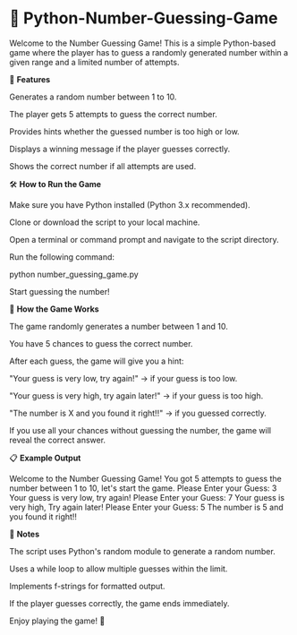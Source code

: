 # 🎯 Python-Number-Guessing-Game


Welcome to the Number Guessing Game! This is a simple Python-based game where the player has to guess a randomly generated number within a given range and a limited number of attempts.

📌 **Features**

Generates a random number between 1 to 10.

The player gets 5 attempts to guess the correct number.

Provides hints whether the guessed number is too high or low.

Displays a winning message if the player guesses correctly.

Shows the correct number if all attempts are used.

🛠️ **How to Run the Game**

Make sure you have Python installed (Python 3.x recommended).

Clone or download the script to your local machine.

Open a terminal or command prompt and navigate to the script directory.

Run the following command:

python number_guessing_game.py

Start guessing the number!

🚀 **How the Game Works**

The game randomly generates a number between 1 and 10.

You have 5 chances to guess the correct number.

After each guess, the game will give you a hint:

"Your guess is very low, try again!" → if your guess is too low.

"Your guess is very high, try again later!" → if your guess is too high.

"The number is X and you found it right!!" → if you guessed correctly.

If you use all your chances without guessing the number, the game will reveal the correct answer.

📋 **Example Output**

Welcome to the Number Guessing Game!
You got 5 attempts to guess the number between 1 to 10, let's start the game.
Please Enter your Guess: 3
Your guess is very low, try again!
Please Enter your Guess: 7
Your guess is very high, Try again later!
Please Enter your Guess: 5
The number is 5 and you found it right!!

📝 **Notes**

The script uses Python's random module to generate a random number.

Uses a while loop to allow multiple guesses within the limit.

Implements f-strings for formatted output.

If the player guesses correctly, the game ends immediately.

Enjoy playing the game! 🎉

